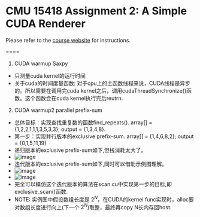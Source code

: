 CMU 15418 Assignment 2: A Simple CUDA Renderer
=========================================================================

Please refer to the [course website](http://15418.courses.cs.cmu.edu/spring2017/article/4) for instructions.


====
1. CUDA warmup Saxpy 
  * 只测量cuda kernel的运行时间
  * 关于cuda的时间度量函数: 对于cpu上的主函数线程来说，CUDA线程是异步的。所以需要在调用完cuda kernel之后，调用cudaThreadSynchronize()函数。这个函数会在cuda kernel执行完后reutrn.

2. CUDA warmup2 parallel prefix-sum
  * 总体目标：实现查找重复数的函数find_repeats(). array[] = {1,2,2,1,1,1,3,5,3,3}; output = {1,3,4,8}.
  * 第一步：实现并行版本的exclusive prefix-sum. array[] = {1,4,6,8,2}; output = {0,1,5,11,19}
  * 递归版本的exclusive prefix-sum如下,但栈消耗太大了。
  * ![image](https://user-images.githubusercontent.com/44460962/151551623-b010c30d-ae73-4470-91c6-a6796833e030.png)
  * 迭代版本的exclusive prefix-sum如下,同时可以借助示例图理解。
  * ![image](https://user-images.githubusercontent.com/44460962/151551790-f07ff2b2-8858-4815-b86e-00437794a661.png)
  * ![image](https://user-images.githubusercontent.com/44460962/151551805-2473ed07-c289-4677-9187-399add47f8c7.png)
  * 完全可以模仿这个迭代版本的算法在scan.cu中实现第一步的目标,即exclusive_scan()函数.
  * NOTE: 实例图中假设数组长度是 $2^N$，在CUDA的kernel func实现时，alloc要对数组长度进行向上(下一个 $2^N$)取整，最终再copy N长内存回host.



